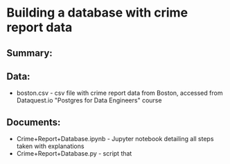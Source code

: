 # Building a database with crime report data

## Summary:

## Data:
- boston.csv - csv file with crime report data from Boston, accessed from Dataquest.io "Postgres for Data Engineers" course

## Documents:
- Crime+Report+Database.ipynb - Jupyter notebook detailing all steps taken with explanations
- Crime+Report+Database.py - script that 

